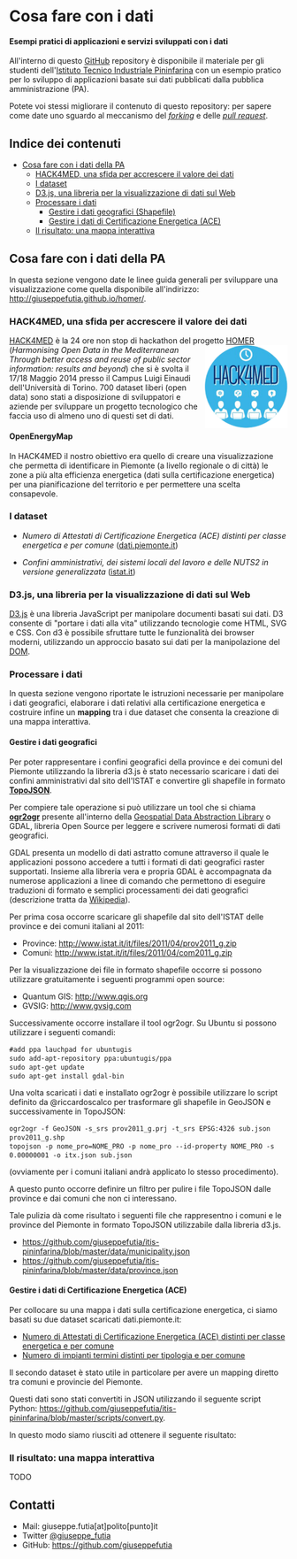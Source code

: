 # Cosa fare con i dati

#### Esempi pratici di applicazioni e servizi sviluppati con i dati

All'interno di questo [GitHub](https://github.com/) repository è disponibile il materiale per gli studenti dell'[Istituto Tecnico Industriale Pininfarina](http://www.itispininfarina.it/) con un esempio pratico per lo sviluppo di applicazioni basate sui dati pubblicati dalla pubblica amministrazione (PA).

Potete voi stessi migliorare il contenuto di questo repository: per sapere come date uno sguardo al meccanismo del [*forking*](https://help.github.com/articles/fork-a-repo/) e delle [*pull request*](https://help.github.com/articles/fork-a-repo/).

## Indice dei contenuti
* [Cosa fare con i dati della PA](https://github.com/giuseppefutia/itis-pininfarina#cosa-fare-con-i-dati-della-pa)
  * [HACK4MED, una sfida per accrescere il valore dei dati](https://github.com/giuseppefutia/itis-pininfarina/#hack4med-una-sfida-per-accrescere-il-valore-dei-dati)
  * [I dataset](https://github.com/giuseppefutia/itis-pininfarina/#i-dataset)
  * [D3.js, una libreria per la visualizzazione di dati sul Web](https://github.com/giuseppefutia/itis-pininfarina/#d3js-una-libreria-per-la-visualizzazione-di-dati-sul-web)
  * [Processare i dati](https://github.com/giuseppefutia/itis-pininfarina/#processare-i-dati)
    * [Gestire i dati geografici (Shapefile)](https://github.com/giuseppefutia/itis-pininfarina/#gestire-i-dati-geografici) 
    * [Gestire i dati di Certificazione Energetica (ACE)](https://github.com/giuseppefutia/itis-pininfarina/#gestire-i-dati-di-certificazione-energetica-ace)
  * [Il risultato: una mappa interattiva](https://github.com/giuseppefutia/itis-pininfarina/#il-risultato-una-mappa-interattiva)
 
## Cosa fare con i dati della PA
In questa sezione vengono date le linee guida generali per sviluppare una visualizzazione come quella disponibile all'indirizzo: http://giuseppefutia.github.io/homer/.

### HACK4MED, una sfida per accrescere il valore dei dati
[HACK4MED](http://www.hackunito.it/hack4med/) è la 24 ore non stop di hackathon del progetto
<img src="https://raw.githubusercontent.com/giuseppefutia/itis-pininfarina/master/images/hack4med.png" align="right" width=150>[HOMER](http://homerproject.eu/) (*Harmonising Open Data in the Mediterranean Through better access and reuse of public sector information: results and beyond*) che si è svolta il 17/18 Maggio 2014 presso il Campus Luigi Einaudi dell'Università di Torino. 700 dataset liberi (open data) sono stati a disposizione di sviluppatori e aziende per sviluppare un progetto tecnologico che faccia uso di almeno uno di questi set di dati.

#### OpenEnergyMap
In HACK4MED il nostro obiettivo era quello di creare una visualizzazione che permetta di identificare in Piemonte (a livello regionale o di città) le zone a più alta efficienza energetica (dati sulla certificazione energetica) per una pianificazione del territorio e per permettere una scelta consapevole.

### I dataset
* *Numero di Attestati di Certificazione Energetica (ACE) distinti per classe energetica e per comune* ([dati.piemonte.it](http://www.dati.piemonte.it/catalogodati/dato/100319-numero-di-attestati-di-certificazione-energetica-ace-distinti-per-classe-energetica-e-per-comune.html))

* *Confini amministrativi, dei sistemi locali del lavoro e delle NUTS2 in versione generalizzata* ([istat.it](http://www.istat.it/it/archivio/24613))

### D3.js, una libreria per la visualizzazione di dati sul Web
[D3.js](http://d3js.org/) è una libreria JavaScript per manipolare documenti basati sui dati. D3 consente di "portare i dati alla vita" utilizzando tecnologie come HTML, SVG e CSS. Con d3 è possibile sfruttare tutte le funzionalità dei browser moderni, utilizzando un approccio basato sui dati per la manipolazione del [DOM](http://it.wikipedia.org/wiki/Document_Object_Model).

### Processare i dati
In questa sezione vengono riportate le istruzioni necessarie per manipolare i dati geografici, elaborare i dati relativi alla certificazione energetica e costruire infine un **mapping** tra i due dataset che consenta la creazione di una mappa interattiva.

#### Gestire i dati geografici
Per poter rappresentare i confini geografici della province e dei comuni del Piemonte utilizzando la libreria d3.js è stato necessario scaricare i dati dei confini amministrativi dal sito dell'ISTAT e convertire gli shapefile in formato [**TopoJSON**](https://github.com/mbostock/topojson/wiki).

Per compiere tale operazione si può utilizzare un tool che si chiama [**ogr2ogr**](http://www.gdal.org/ogr2ogr.html) presente all'interno della [Geospatial Data Abstraction Library](http://www.gdal.org/) o GDAL, libreria Open Source per leggere e scrivere numerosi formati di dati geografici.

GDAL presenta un modello di dati astratto comune attraverso il quale le applicazioni possono accedere a tutti i formati di dati geografici raster supportati. Insieme alla libreria vera e propria GDAL è accompagnata da numerose applicazioni a linee di comando che permettono di eseguire traduzioni di formato e semplici processamenti dei dati geografici (descrizione tratta da [Wikipedia](http://it.wikipedia.org/wiki/GDAL)).

Per prima cosa occorre scaricare gli shapefile dal sito dell'ISTAT delle province e dei comuni italiani al 2011:
* Province: http://www.istat.it/it/files/2011/04/prov2011_g.zip
* Comuni: http://www.istat.it/it/files/2011/04/com2011_g.zip

Per la visualizzazione dei file in formato shapefile occorre si possono utilizzare gratuitamente i seguenti programmi open source:
* Quantum GIS: http://www.qgis.org
* GVSIG: http://www.gvsig.com

Successivamente occorre installare il tool ogr2ogr. Su Ubuntu si possono utilizzare i seguenti comandi:

    #add ppa lauchpad for ubuntugis
    sudo add-apt-repository ppa:ubuntugis/ppa
    sudo apt-get update
    sudo apt-get install gdal-bin

Una volta scaricati i dati e installato ogr2ogr è possibile utilizzare lo script definito da @riccardoscalco per trasformare gli shapefile in GeoJSON e successivamente in TopoJSON:

    ogr2ogr -f GeoJSON -s_srs prov2011_g.prj -t_srs EPSG:4326 sub.json prov2011_g.shp
    topojson -p nome_pro=NOME_PRO -p nome_pro --id-property NOME_PRO -s 0.00000001 -o itx.json sub.json

(ovviamente per i comuni italiani andrà applicato lo stesso procedimento).

A questo punto occorre definire un filtro per pulire i file TopoJSON dalle province e dai comuni che non ci interessano.

Tale pulizia dà come risultato i seguenti file che rappresentno i comuni e le province del Piemonte in formato TopoJSON utilizzabile dalla libreria d3.js.

* https://github.com/giuseppefutia/itis-pininfarina/blob/master/data/municipality.json
* https://github.com/giuseppefutia/itis-pininfarina/blob/master/data/province.json
 
#### Gestire i dati di Certificazione Energetica (ACE)
Per collocare su una mappa i dati sulla certificazione energetica, ci siamo basati su due dataset scaricati dati.piemonte.it:
* [Numero di Attestati di Certificazione Energetica (ACE) distinti per classe energetica e per comune](https://github.com/giuseppefutia/itis-pininfarina/blob/master/data/comuni-efficienza.csv)
* [Numero di impianti termini distinti per tipologia e per comune](https://github.com/giuseppefutia/itis-pininfarina/blob/master/data/impianti-termici.csv)

Il secondo dataset è stato utile in particolare per avere un mapping diretto tra comuni e provincie del Piemonte.

Questi dati sono stati convertiti in JSON utilizzando il seguente script Python: https://github.com/giuseppefutia/itis-pininfarina/blob/master/scripts/convert.py.

In questo modo siamo riusciti ad ottenere il seguente risultato:


### Il risultato: una mappa interattiva
TODO

## Contatti
* Mail: giuseppe.futia[at]polito[punto]it
* Twitter [@giuseppe_futia](https://twitter.com/giuseppe_futia)
* GitHub: https://github.com/giuseppefutia
